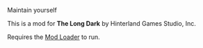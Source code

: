 Maintain yourself


This is a mod for **The Long Dark** by Hinterland Games Studio, Inc.





Requires the [Mod Loader](https://github.com/zeobviouslyfakeacc/ModLoaderInstaller) to run.

